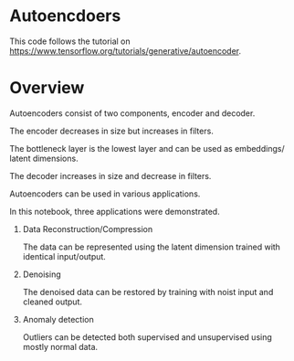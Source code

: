 # Autoencdoers
This code follows the tutorial on https://www.tensorflow.org/tutorials/generative/autoencoder.

# Overview
Autoencoders consist of two components, encoder and decoder.

The encoder decreases in size but increases in filters.

The bottleneck layer is the lowest layer and can be used as embeddings/ latent dimensions.

The decoder increases in size and decrease in filters.

Autoencoders can be used in various applications.

In this notebook, three applications were demonstrated.

1. Data Reconstruction/Compression
   
   The data can be represented using the latent dimension trained with identical input/output.

2. Denoising
   
   The denoised data can be restored by training with noist input and cleaned output.

3. Anomaly detection
   
   Outliers can be detected both supervised and unsupervised using mostly normal data.
   

